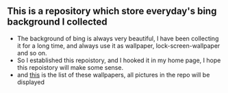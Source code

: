 ## This is a repository which store everyday's bing background I collected
- The background of bing is always very beautiful, I have been collecting it for a long time, and always use it as wallpaper, lock-screen-wallpaper and so on.
- So I established this repoistory, and I hooked it in my home page, I hope this repoistory will make some sense.
- and [this](https://sirius1242.github.io/bing-wallpaper-collect/) is the list of these wallpapers, all pictures in the repo will be displayed

